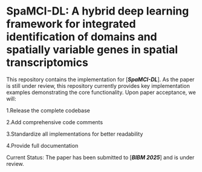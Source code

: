 # SpaMCI-DL: A hybrid deep learning framework for integrated identification of domains and spatially variable genes in spatial transcriptomics

This repository contains the implementation for [***SpaMCI-DL***]. As the paper is still under review, this repository currently provides key implementation examples demonstrating the core functionality.
Upon paper acceptance, we will:

1.Release the complete codebase  

2.Add comprehensive code comments  

3.Standardize all implementations for better readability  

4.Provide full documentation  

Current Status: The paper has been submitted to [***BIBM 2025***] and is under review.
